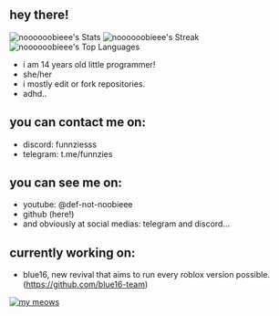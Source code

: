 ## hey there!

<!--
if you came here just to look for nothin
then leave atp

i mean, there is nothing secret.
i guess?
-->
![noooooobieee's Stats](https://github-readme-stats.vercel.app/api?username=noooooobieee&theme=dark&show_icons=true&hide_border=false&count_private=true)
![noooooobieee's Streak](https://github-readme-streak-stats.herokuapp.com/?user=noooooobieee&theme=dark&hide_border=false)
![noooooobieee's Top Languages](https://github-readme-stats.vercel.app/api/top-langs/?username=noooooobieee&theme=dark&show_icons=true&hide_border=false&layout=compact)

- i am 14 years old little programmer!
- she/her
- i mostly edit or fork repositories.
- adhd..

## you can contact me on:
- discord: funnziesss
- telegram: t.me/funnzies

## you can see me on:
- youtube: @def-not-noobieee
- github (here!)
- and obviously at social medias: telegram and discord...

## currently working on:
- blue16, new revival that aims to run every roblox version possible.
(https://github.com/blue16-team)

[![my meows](https://skillicons.dev/icons?i=js,html,css,vscode,windows,cs,php,ubuntu,lua,mysql,py)](https://skillicons.dev)
